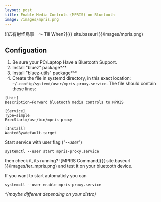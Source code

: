 ```yaml
---
layout: post
title: Enable Media Controls (MPRIS) on Bluetooth
image: /images/mpris.png
---
```


![広有射怪鳥事　～ Till When?]({{ site.baseurl }}/images/mpris.png)

## Configuation
1. Be sure your PC/Laptop Have a Bluetooth Support.
2. Install "bluez" package*^*
3. Install "bluez-utils" package*^*
4. Create the file in systemd directory, in this exact location: `~/.config/systemd/user/mpris-proxy.service`.
    The file should contain these lines:
    
```
[Unit]
Description=Forward bluetooth media controls to MPRIS

[Service]
Type=simple
ExecStart=/usr/bin/mpris-proxy

[Install]
WantedBy=default.target
```

Start service with user flag ("*--user*")

```systemctl --user start mpris-proxy.service```

then check it, its running?
![MPRIS Command]({{ site.baseurl }}/images/ter_mpris.png)
and test it on your bluetooth device.

If you want to start automaticly you can

```systemctl --user enable mpris-proxy.service```

 *^(maybe different depending on your distro)*
